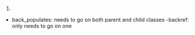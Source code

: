 <!-- Creating Models -->
1. 



<!-- Backref vs Back_populates -->
- back_populates: needs to go on both parent and child classes
-backref: only needs to go on one
